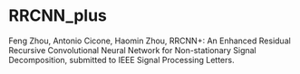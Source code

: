 # RRCNN_plus
Feng Zhou, Antonio Cicone, Haomin Zhou, RRCNN+: An Enhanced Residual Recursive Convolutional Neural Network for Non-stationary Signal Decomposition, submitted to IEEE Signal Processing Letters.
